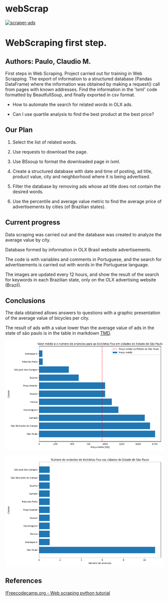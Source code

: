 # webScrap
[![scraper-ads](https://github.com/cmpaulo/webScrap/actions/workflows/scrap_olx_bike.yml/badge.svg)](https://github.com/cmpaulo/webScrap/actions/workflows/scrap_olx_bike.yml)

<!-- ingles -->

# WebScraping first step.

## Authors: Paulo, Claudio M. 

First steps in Web Scraping. Project carried out for training in Web Scrapping.
The export of information to a structured database (Pandas DataFrame) where the information was obtained by making a request() call from pages with known addresses. Find the information in the 'lxml' code formatted by BeautfullSoup, and finally exported in csv format.

- How to automate the search for related words in OLX ads.

- Can I use quartile analysis to find the best product at the best price?


## Our Plan

1. Select the list of related words.
 
2. Use requests to download the page.

3. Use BSsoup to format the downloaded page in lxml.

4. Create a structured database with date and time of posting, ad title, product value, city and neighborhood where it is being advertised.

5. Filter the database by removing ads whose ad title does not contain the desired words.

6. Use the percentile and average value metric to find the average price of advertisements by cities (of Brazilian states).

## Current progress

Data scraping was carried out and the database was created to analyze the average value by city. 

Database formed by information in OLX Brasil website advertisements.

The code is with variables and comments in Portuguese, and the search for advertisements is carried out with words in the Portuguese language.

The images are updated every 12 hours, and show the result of the search for keywords in each Brazilian state, only on the OLX advertising website (Brazil).

## Conclusions

The data obtained allows answers to questions with a graphic presentation of the average value of bicycles per city.

The result of ads with a value lower than the average value of ads in the state of são paulo is in the table in markdown [TMD](/busca_bike_dados.md).

![graphnumber](/images/median_price_of_bike.png)


![graph1](/images/number_of_ads_bycity.png)

## References
[!Freecodecamp.org - Web scraping python tutorial](https://www.freecodecamp.org/news/web-scraping-python-tutorial-how-to-scrape-data-from-a-website)
